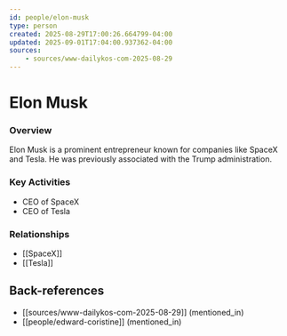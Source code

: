 ```yaml
---
id: people/elon-musk
type: person
created: 2025-08-29T17:00:26.664799-04:00
updated: 2025-09-01T17:04:00.937362-04:00
sources:
    - sources/www-dailykos-com-2025-08-29
---
```


# Elon Musk

### Overview
Elon Musk is a prominent entrepreneur known for companies like SpaceX and Tesla. He was previously associated with the Trump administration.

### Key Activities
- CEO of SpaceX
- CEO of Tesla

### Relationships
- [[SpaceX]]
- [[Tesla]]

## Back-references
<!-- Auto-maintained by the system -->
- [[sources/www-dailykos-com-2025-08-29]] (mentioned_in)
- [[people/edward-coristine]] (mentioned_in)

